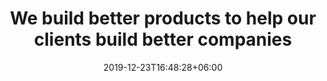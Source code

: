 ---
title: "We build better <span>products</span> to help our clients build better <span>companies</span>"
date: 2019-12-23T16:48:28+06:00
---